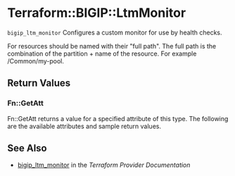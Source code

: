 # Terraform::BIGIP::LtmMonitor

`bigip_ltm_monitor` Configures a custom monitor for use by health checks.

For resources should be named with their "full path". The full path is the combination of the partition + name of the resource. For example /Common/my-pool.

## Return Values

### Fn::GetAtt

Fn::GetAtt returns a value for a specified attribute of this type. The following are the available attributes and sample return values.

## See Also

* [bigip_ltm_monitor](https://www.terraform.io/docs/providers/bigip/r/ltm_monitor.html) in the _Terraform Provider Documentation_